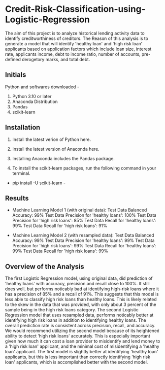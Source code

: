 # Credit-Risk-Classification-using-Logistic-Regression

The aim of this project is to analyze historical lending activity data to identify creditworthiness of creditors. The Reason of this analysis is to generate a model that will identify 'healthy loan' and 'high risk loan' applicants based on application factors which include loan size, interest rate, applicants income, debt to income ratio, number of accounts, pre-defined derogetory marks, and total debt.

## Initials

Python and softwares downloaded -

1. Python 3.10 or later
2. Anaconda Distribution
3. Pandas
4. scikit-learn

## Installation
1. Install the latest verion of Python here.

2. Install the latest version of Anaconda here.

3. Installing Anaconda includes the Pandas package.

4. To install the scikit-learn packages, run the following command in your terminal.

- pip install -U scikit-learn -

## Results 
* Machine Learning Model 1 (with original data):
Test Data Balanced Accuracy: 99%
Test Data Precision for 'healthy loans': 100%
Test Data Precision for 'high risk loans': 85%
Test Data Recall for 'healthy loans': 99%
Test Data Recall for 'high risk loans': 91%

* Machine Learning Model 2 (with resampled data):
Test Data Balanced Accuracy: 99%
Test Data Precision for 'healthy loans': 99%
Test Data Precision for 'high risk loans': 99%
Test Data Recall for 'healthy loans': 99%
Test Data Recall for 'high risk loans': 99%

## Overview of the Analysis
The first Logistic Regression model, using original data, did prediction of 'healthy loans' with accuracy, precision and recall close to 100%. It still does well, but performs noticably bad at identifying high-risk loans where it has a precision of 85% and a recall of 91%. This suggests that this model is less able to classify high risk loans than healthy loans. This is likely related to the skew in the data that was provided, with only about 3 percent of the sample being in the high risk loans category. The second Logistic Regression model that uses resampled data, performs noticably better at identifying high risk loans in addition to identifying healthy loans. The overall prediction rate is consistent across precision, recall, and accuracy. We would recommend utilizing the second model because of its heightened ability to detect 'high risk loans' accurately. This is especially important given how much it can cost a loan provider to misidentify and lend money to a 'high risk loan' applicant, and the minimal cost of misidentifying a 'healthy loan' applicant. The first model is slightly better at identifying 'healthy loan' applicants, but this is less important than correctly identifying 'high risk loan' applicants, which is accomplished better with the second model.
